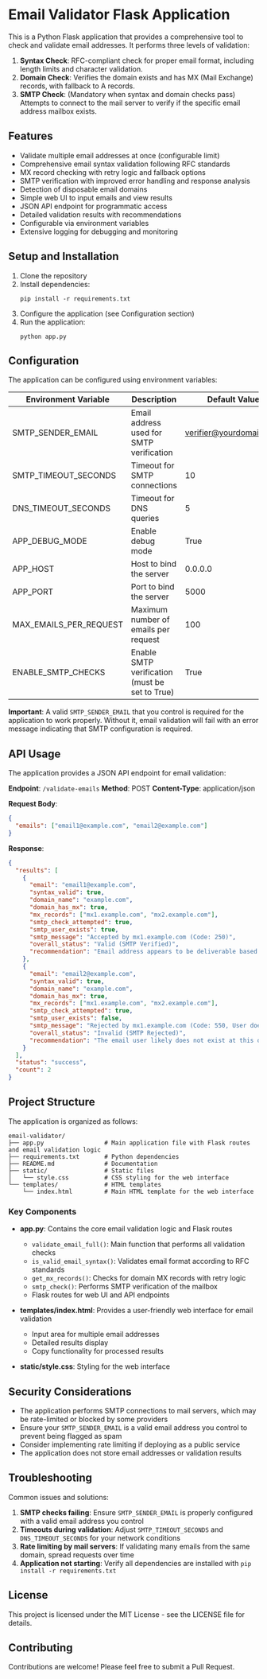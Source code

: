 # Email Validator Flask Application

This is a Python Flask application that provides a comprehensive tool to check and validate email addresses. It performs three levels of validation:

1. **Syntax Check**: RFC-compliant check for proper email format, including length limits and character validation.
2. **Domain Check**: Verifies the domain exists and has MX (Mail Exchange) records, with fallback to A records.
3. **SMTP Check**: (Mandatory when syntax and domain checks pass) Attempts to connect to the mail server to verify if the specific email address mailbox exists.

## Features

* Validate multiple email addresses at once (configurable limit)
* Comprehensive email syntax validation following RFC standards
* MX record checking with retry logic and fallback options
* SMTP verification with improved error handling and response analysis
* Detection of disposable email domains
* Simple web UI to input emails and view results
* JSON API endpoint for programmatic access
* Detailed validation results with recommendations
* Configurable via environment variables
* Extensive logging for debugging and monitoring

## Setup and Installation

1. Clone the repository
2. Install dependencies:
   ```
   pip install -r requirements.txt
   ```
3. Configure the application (see Configuration section)
4. Run the application:
   ```
   python app.py
   ```

## Configuration

The application can be configured using environment variables:

| Environment Variable | Description | Default Value |
|---------------------|-------------|---------------|
| SMTP_SENDER_EMAIL | Email address used for SMTP verification | verifier@yourdomain.com |
| SMTP_TIMEOUT_SECONDS | Timeout for SMTP connections | 10 |
| DNS_TIMEOUT_SECONDS | Timeout for DNS queries | 5 |
| APP_DEBUG_MODE | Enable debug mode | True |
| APP_HOST | Host to bind the server | 0.0.0.0 |
| APP_PORT | Port to bind the server | 5000 |
| MAX_EMAILS_PER_REQUEST | Maximum number of emails per request | 100 |
| ENABLE_SMTP_CHECKS | Enable SMTP verification (must be set to True) | True |

**Important**: A valid `SMTP_SENDER_EMAIL` that you control is required for the application to work properly. Without it, email validation will fail with an error message indicating that SMTP configuration is required.

## API Usage

The application provides a JSON API endpoint for email validation:

**Endpoint**: `/validate-emails`
**Method**: POST
**Content-Type**: application/json

**Request Body**:
```json
{
  "emails": ["email1@example.com", "email2@example.com"]
}
```

**Response**:
```json
{
  "results": [
    {
      "email": "email1@example.com",
      "syntax_valid": true,
      "domain_name": "example.com",
      "domain_has_mx": true,
      "mx_records": ["mx1.example.com", "mx2.example.com"],
      "smtp_check_attempted": true,
      "smtp_user_exists": true,
      "smtp_message": "Accepted by mx1.example.com (Code: 250)",
      "overall_status": "Valid (SMTP Verified)",
      "recommendation": "Email address appears to be deliverable based on SMTP check."
    },
    {
      "email": "email2@example.com",
      "syntax_valid": true,
      "domain_name": "example.com",
      "domain_has_mx": true,
      "mx_records": ["mx1.example.com", "mx2.example.com"],
      "smtp_check_attempted": true,
      "smtp_user_exists": false,
      "smtp_message": "Rejected by mx1.example.com (Code: 550, User does not exist)",
      "overall_status": "Invalid (SMTP Rejected)",
      "recommendation": "The email user likely does not exist at this domain, or mailbox is disabled."
    }
  ],
  "status": "success",
  "count": 2
}
```

## Project Structure

The application is organized as follows:

```
email-validator/
├── app.py                 # Main application file with Flask routes and email validation logic
├── requirements.txt       # Python dependencies
├── README.md              # Documentation
├── static/                # Static files
│   └── style.css          # CSS styling for the web interface
└── templates/             # HTML templates
    └── index.html         # Main HTML template for the web interface
```

### Key Components

- **app.py**: Contains the core email validation logic and Flask routes
  - `validate_email_full()`: Main function that performs all validation checks
  - `is_valid_email_syntax()`: Validates email format according to RFC standards
  - `get_mx_records()`: Checks for domain MX records with retry logic
  - `smtp_check()`: Performs SMTP verification of the mailbox
  - Flask routes for web UI and API endpoints

- **templates/index.html**: Provides a user-friendly web interface for email validation
  - Input area for multiple email addresses
  - Detailed results display
  - Copy functionality for processed results

- **static/style.css**: Styling for the web interface

## Security Considerations

- The application performs SMTP connections to mail servers, which may be rate-limited or blocked by some providers
- Ensure your `SMTP_SENDER_EMAIL` is a valid email address you control to prevent being flagged as spam
- Consider implementing rate limiting if deploying as a public service
- The application does not store email addresses or validation results

## Troubleshooting

Common issues and solutions:

1. **SMTP checks failing**: Ensure `SMTP_SENDER_EMAIL` is properly configured with a valid email address you control
2. **Timeouts during validation**: Adjust `SMTP_TIMEOUT_SECONDS` and `DNS_TIMEOUT_SECONDS` for your network conditions
3. **Rate limiting by mail servers**: If validating many emails from the same domain, spread requests over time
4. **Application not starting**: Verify all dependencies are installed with `pip install -r requirements.txt`

## License

This project is licensed under the MIT License - see the LICENSE file for details.

## Contributing

Contributions are welcome! Please feel free to submit a Pull Request.
